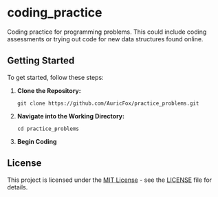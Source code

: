 # coding_practice

Coding practice for programming problems. This could include coding assessments or trying out code for new data structures found online.

## Getting Started

To get started, follow these steps:

1. **Clone the Repository:**
    ```
    git clone https://github.com/AuricFox/practice_problems.git
    ```

2. **Navigate into the Working Directory:**
    ```
    cd practice_problems
    ```

3. **Begin Coding**
    
## License

This project is licensed under the [MIT License](https://opensource.org/licenses/MIT) - see the [LICENSE](LICENSE) file for details.
